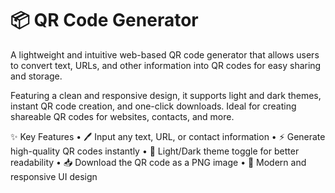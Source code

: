# 📦 QR Code Generator

A lightweight and intuitive web-based QR code generator that allows users to convert text, URLs, and other information into QR codes for easy sharing and storage.

Featuring a clean and responsive design, it supports light and dark themes, instant QR code creation, and one-click downloads. Ideal for creating shareable QR codes for websites, contacts, and more.


✨ Key Features
	•	🖊️ Input any text, URL, or contact information
	•	⚡ Generate high-quality QR codes instantly
	•	🌙 Light/Dark theme toggle for better readability
	•	📥 Download the QR code as a PNG image
	•	🎨 Modern and responsive UI design


